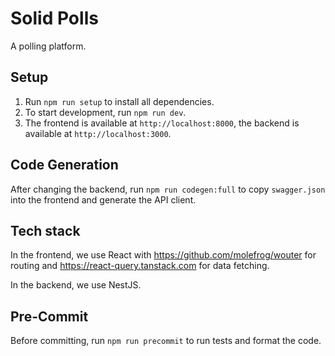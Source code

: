 # Solid Polls

A polling platform.

## Setup

1. Run `npm run setup` to install all dependencies.
2. To start development, run `npm run dev`.
3. The frontend is available at `http://localhost:8000`, the backend is available at `http://localhost:3000`.

## Code Generation

After changing the backend, run `npm run codegen:full` to copy `swagger.json` into the frontend and generate the API client.

## Tech stack

In the frontend, we use React with <https://github.com/molefrog/wouter> for routing and <https://react-query.tanstack.com> for data fetching.

In the backend, we use NestJS.

## Pre-Commit

Before committing, run `npm run precommit` to run tests and format the code.
